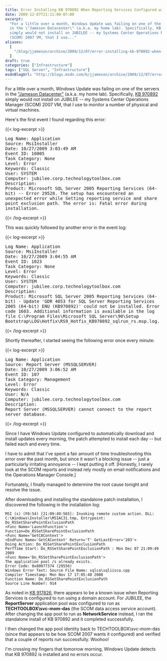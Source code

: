 ```yaml
---
title: Error Installing KB 970892 When Reporting Services Configured with Domain Account
date: 2009-12-07T21:11:00-07:00
excerpt:
  "For a little over a month, Windows Update was failing on one of the servers
  in the \"Jameson Datacenter\" (a.k.a. my home lab). Specifically, KB 970892
  simply would not install on JUBILEE -- my Systems Center Operations Manager
  (SCOM) 2007 VM, that I use..."
aliases:
  [
    "/blog/jjameson/archive/2009/12/07/error-installing-kb-970892-when-reporting-services-configured-with-domain-account.aspx",
  ]
draft: true
categories: ["Infrastructure"]
tags: ["SQL Server", "Infrastructure"]
msdnBlogUrl: "http://blogs.msdn.com/b/jjameson/archive/2009/12/07/error-installing-kb-970892-when-reporting-services-configured-with-domain-account.aspx"
---
```


For a little over a month, Windows Update was failing on one of the servers in
the ["Jameson Datacenter"](/blog/jjameson/2009/09/14/the-jameson-datacenter)
(a.k.a. my home lab). Specifically,
[KB 970892](http://support.microsoft.com/kb/970892) simply would not install on
JUBILEE -- my Systems Center Operations Manager (SCOM) 2007 VM, that I use to
monitor a number of physical and virtual machines.

Here's the first event I found regarding this error:

{{< log-excerpt >}}

<samp> Log Name: Application<br>Source: MsiInstaller<br>Date: 10/27/2009 3:03:49
AM<br>Event ID: 10005<br>Task Category: None<br>Level: Error<br>Keywords:
Classic<br>User: SYSTEM<br>Computer:
jubilee.corp.technologytoolbox.com<br>Description:<br>Product: Microsoft SQL
Server 2005 Reporting Services (64-bit) -- Error 29528. The setup has
encountered an unexpected error while Setting reporting service and share point
exclusion path. The error is: Fatal error during installation.</samp>

{{< /log-excerpt >}}

This was quickly followed by another error in the event log:

{{< log-excerpt >}}

<samp> Log Name: Application<br>Source: MsiInstaller<br>Date: 10/27/2009 3:04:55
AM<br>Event ID: 1023<br>Task Category: None<br>Level: Error<br>Keywords:
Classic<br>User: SYSTEM<br>Computer:
jubilee.corp.technologytoolbox.com<br>Description:<br>Product: Microsoft SQL
Server 2005 Reporting Services (64-bit) - Update 'GDR 4053 for SQL Server
Reporting Services 2005 (64-bit) ENU (KB970892)' could not be installed. Error
code 1603. Additional information is available in the log file C:\Program
Files\Microsoft SQL Server\90\Setup
Bootstrap\LOG\Hotfix\RS9_Hotfix_KB970892_sqlrun_rs.msp.log.</samp>

{{< /log-excerpt >}}

Shortly thereafter, I started seeing the following error once every minute:

{{< log-excerpt >}}

<samp> Log Name: Application<br>Source: Report Server (MSSQLSERVER)<br>Date:
10/27/2009 3:06:52 AM<br>Event ID: 107<br>Task Category: Management<br>Level:
Error<br>Keywords: Classic<br>User: N/A<br>Computer:
jubilee.corp.technologytoolbox.com<br>Description:<br>Report Server
(MSSQLSERVER) cannot connect to the report server database.</samp>

{{< /log-excerpt >}}

Since I have Windows Update configured to automatically download and install
updates every morning, the patch attempted to install each day -- but failed
each and every time.

I have to admit that I've spent a fair amount of time troubleshooting this error
over the past month, but since it wasn't a blocking issue -- just a particularly
irritating annoyance -- I kept putting it off. [Honestly, I rarely look at the
SCOM reports and instead rely mostly on email notifications and the Operations
Manager Console.]

Fortunately, I finally managed to determine the root cause tonight and resolve
the issue.

After downloading and installing the standalone patch installation, I discovered
the following in the installation log:

```Text
MSI (s) (F0:54) [21:09:49:565]: Invoking remote custom action. DLL: C:\Windows\Installer\MSIAC31.tmp, Entrypoint: Do_RSSetSharePointExclusionPath
<Func Name='LaunchFunction'>
Function=Do_RSSetSharePointExclusionPath
<Func Name='GetCAContext'>
<EndFunc Name='GetCAContext' Return='T' GetLastError='203'>
Doing Action: Do_RSSetSharePointExclusionPath
PerfTime Start: Do_RSSetSharePointExclusionPath : Mon Dec 07 21:09:49 2009
<Func Name='Do_RSSetSharePointExclusionPath'>
The application pool /s already exists.
Error Code: 0x80077374 (29556)
Windows Error Text: Source File Name: sqlca\sqliisca.cpp
Compiler Timestamp: Mon Nov 17 17:05:40 2008
Function Name: Do_RSSetSharePointExclusionPath
Source Line Number: 914
```

As noted in [KB 917826](http://support.microsoft.com/kb/917826), there appears
to be a known issue when Reporting Services is configured to run using a domain
account. For JUBILEE, the **ReportServer** application pool was configured to
run as **TECHTOOLBOX\svc-mom-das** (the SCOM data access service account). After
changing the app pool to run as **NetworkService** instead, I ran the standalone
install of KB 970892 and it completed successfully.

I then changed the app pool identity back to TECHTOOLBOX\svc-mom-das (since that
appears to be how SCOM 2007 wants it configured) and verified that a couple of
reports run successfully. Woohoo!

I'm crossing my fingers that tomorrow morning, Windows Update detects that KB
970892 is installed and no errors occur.
